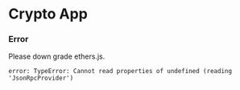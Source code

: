 # Crypto App

### Error

Please down grade ethers.js.

```shell:
error: TypeError: Cannot read properties of undefined (reading 'JsonRpcProvider')
```
